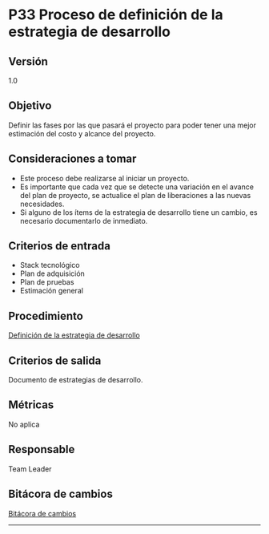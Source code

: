 # P33 Proceso de definición de la estrategia de desarrollo

## Versión

1.0

## Objetivo[](https://ace-software-development.github.io/Manual-de-Operaciones/docs/Plantillas/PL03_Creaci%C3%B3n%20de%20Procesos#objetivo)

Definir las fases por las que pasará el proyecto para poder tener una mejor estimación del costo y alcance del proyecto.

## Consideraciones a tomar

- Este proceso debe realizarse al iniciar un proyecto.
- Es importante que cada vez que se detecte una variación en el avance del plan de proyecto, se actualice el plan de liberaciones a las nuevas necesidades.
- Si alguno de los ítems de la estrategia de desarrollo tiene un cambio, es necesario documentarlo de inmediato.

## **Criterios de entrada**

- Stack tecnológico
- Plan de adquisición
- Plan de pruebas
- Estimación general

## **Procedimiento**

[Definición de la estrategia de desarrollo](P33%20Proceso%20de%20definicio%CC%81n%20de%20la%20estrategia%20de%20des%202e4a2ab3f2074a3683365f1cb3aa05bb/Definicio%CC%81n%20de%20la%20estrategia%20de%20desarrollo%204911f33d2c964e7f878f372abb84bec1.csv)

## **Criterios de salida**

Documento de estrategias de desarrollo.

## **Métricas**

No aplica

## **Responsable**

Team Leader

## Bitácora de cambios

[Bitácora de cambios ](P33%20Proceso%20de%20definicio%CC%81n%20de%20la%20estrategia%20de%20des%202e4a2ab3f2074a3683365f1cb3aa05bb/Bita%CC%81cora%20de%20cambios%207a8bb6d346f542fd998a7a2d92e86e03.csv)

---